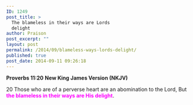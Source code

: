```yaml
---
ID: 1249
post_title: >
  The blameless in their ways are Lords
  delight
author: Praison
post_excerpt: ""
layout: post
permalink: /2014/09/blameless-ways-lords-delight/
published: true
post_date: 2014-09-11 09:26:18
---
```

<strong>Proverbs 11:20</strong>
<strong> New King James Version (NKJV)</strong>

20 Those who are of a perverse heart are an abomination to the Lord,
But <span style="color: #ff00ff;"><strong>the blameless in their ways are His delight</strong></span>.